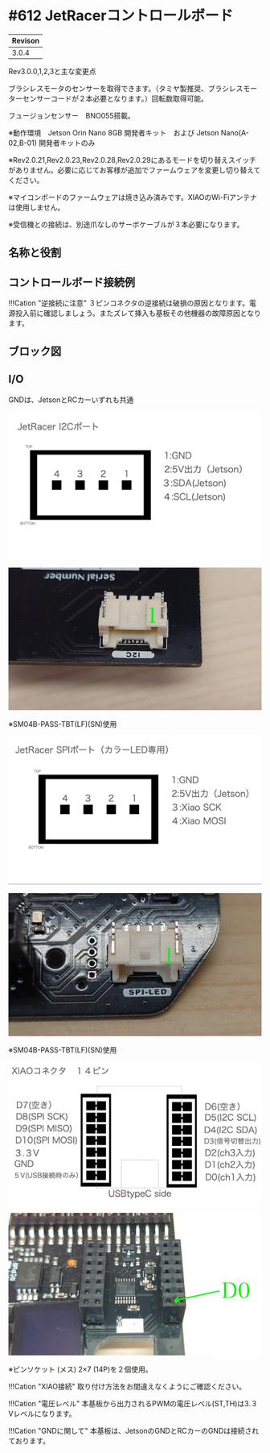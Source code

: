 # #612 JetRacerコントロールボード

|Revison|
|:--|
|3.0.4|

Rev3.0.0,1,2,3と主な変更点

ブラシレスモータのセンサーを取得できます。（タミヤ製推奨、ブラシレスモーターセンサーコードが２本必要となります。）回転数取得可能。

フュージョンセンサー　BNO055搭載。

※動作環境　Jetson Orin Nano 8GB 開発者キット　および Jetson Nano(A-02,B-01) 開発者キットのみ

※Rev2.0.21,Rev2.0.23,Rev2.0.28,Rev2.0.29にあるモードを切り替えスイッチがありません。必要に応じてお客様が追加でファームウェアを変更し切り替えてください。

※マイコンボードのファームウェアは焼き込み済みです。XIAOのWi-Fiアンテナは使用しません。

※受信機との接続は、別途爪なしのサーボケーブルが３本必要になります。


## 名称と役割


## コントロールボード接続例

!!!Cation "逆接続に注意"
	３ピンコネクタの逆接続は破損の原因となります。電源投入前に確認しましょう。またズレて挿入も基板その他機器の故障原因となります。


## ブロック図


## I/O

GNDは、JetsonとRCカーいずれも共通

![](./img/i2cport.png)

![](./img/030001_I2C.JPG)

※SM04B-PASS-TBT(LF)(SN)使用

![](./img/spiport.png)

![](./img/030001_SPI.JPG)

※SM04B-PASS-TBT(LF)(SN)使用


![](./img/xiao14pin.png)

![](./img/030001_XIAO.JPG)

※ピンソケット (メス) 2×7 (14P)を２個使用。

!!!Cation "XIAO接続"
	取り付け方法をお間違えなくようにご確認ください。


!!!Cation "電圧レベル"
	本基板から出力されるPWMの電圧レベル(ST,TH)は3.３Vレベルになります。

!!!Cation "GNDに関して"
	本基板は、JetsonのGNDとRCカーのGNDは接続されております。


